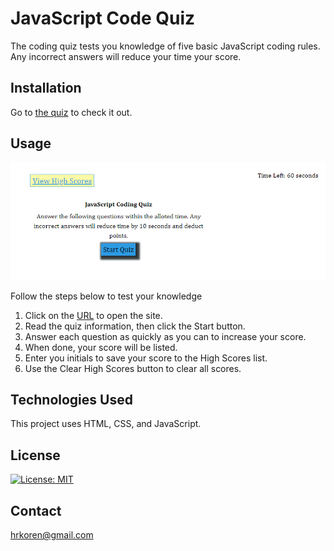 # JavaScript Code Quiz

The coding quiz tests you knowledge of five basic JavaScript coding rules. Any incorrect answers will reduce your time your score.

## Installation

Go to [the quiz](https://hrkoren.github.io/codequiz/) to check it out.

## Usage

![Image of code quiz](assets/images/codingquiz.PNG)

Follow the steps below to test your knowledge
1. Click on the [URL](https://hrkoren.github.io/codequiz) to open the site.
2. Read the quiz information, then click the Start button.
3. Answer each question as quickly as you can to increase your score.
4. When done, your score will be listed.
5. Enter you initials to save your score to the High Scores list.
6. Use the Clear High Scores button to clear all scores.

## Technologies Used

This project uses HTML, CSS, and JavaScript.

## License

[![License: MIT](https://img.shields.io/badge/License-MIT-yellow.svg)](https://opensource.org/licenses/MIT)

## Contact

[hrkoren@gmail.com](mailto:hrkoren@gmail.com)